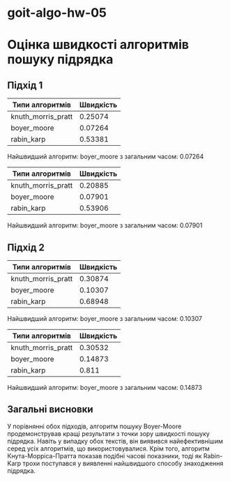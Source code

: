 # goit-algo-hw-05

# Оцінка швидкості алгоритмів пошуку підрядка

## Підхід 1

| Типи алгоритмів    | Швидкість |
| ------------------ | --------- |
| knuth_morris_pratt | 0.25074   |
| boyer_moore        | 0.07264   |
| rabin_karp         | 0.53381   |

Найшвидший алгоритм: boyer_moore з загальним часом: 0.07264

| Типи алгоритмів    | Швидкість |
| ------------------ | --------- |
| knuth_morris_pratt | 0.20885   |
| boyer_moore        | 0.07901   |
| rabin_karp         | 0.53906   |

Найшвидший алгоритм: boyer_moore з загальним часом: 0.07901

## Підхід 2

| Типи алгоритмів    | Швидкість |
| ------------------ | --------- |
| knuth_morris_pratt | 0.30874   |
| boyer_moore        | 0.10307   |
| rabin_karp         | 0.68948   |

Найшвидший алгоритм: boyer_moore з загальним часом: 0.10307

| Типи алгоритмів    | Швидкість |
| ------------------ | --------- |
| knuth_morris_pratt | 0.30532   |
| boyer_moore        | 0.14873   |
| rabin_karp         | 0.811     |

Найшвидший алгоритм: boyer_moore з загальним часом: 0.14873

## Загальні висновки

У порівнянні обох підходів, алгоритм пошуку Boyer-Moore продемонстрував кращі результати з точки зору швидкості пошуку підрядка. Навіть у випадку обох текстів, він виявився найефективнішим серед усіх алгоритмів, що використовувалися. Крім того, алгоритм Кнута-Морріса-Пратта показав подібні часові показники, тоді як Rabin-Karp трохи поступався у виявленні найшвидшого способу знаходження підрядка.
